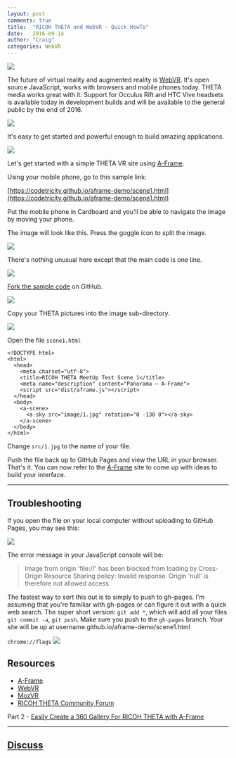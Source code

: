 ```yaml
---
layout: post
comments: true
title:  "RICOH THETA and WebVR - Quick HowTo"
date:   2016-09-14
author: "Craig"
categories: WebVR
---
```

![](/blog/img/2016-09/aframe-mobile.png)

The future of virtual reality and augmented reality is [WebVR](http://venturebeat.com/2016/09/17/how-webvr-will-make-virtual-reality-massively-available/).
It's open source JavaScript, works with browsers and mobile phones today.
THETA media works great with it. Support for Occulus Rift and HTC Vive
headsets is available today in development builds and will be available
to the general public by the end of 2016.

![](/blog/img/2016-09/occulus-rift.png)

It's easy to get started and powerful enough to build amazing applications.

![](/blog/img/2016-09/web-vr-menu.png)

Let's get started with a simple THETA VR site using
[A-Frame](https://aframe.io/).

Using your mobile phone, go to this sample link:

[https://codetricity.github.io/aframe-demo/scene1.html](https://codetricity.github.io/aframe-demo/scene1.html)

Put the mobile phone in Cardboard and you'll be able to navigate the image by moving your phone.

The image will look like this. Press the goggle icon to split the image.

![](/blog/img/2016-09/meetup-image.png)

There's nothing unusual here except that the main code is one line.

![](/blog/img/2016-09/code-sample.png)

[Fork the sample code](https://github.com/theta360developers/aframe-demo) on GitHub.

![](/blog/img/2016-09/github.png)

Copy your THETA pictures into the image sub-directory.

![](/blog/img/2016-09/image-directory.png)

Open the file `scene1.html`

    <!DOCTYPE html>
    <html>
      <head>
        <meta charset="utf-8">
        <title>RICOH THETA MeetUp Test Scene 1</title>
        <meta name="description" content="Panorama — A-Frame">
        <script src="dist/aframe.js"></script>
      </head>
      <body>
        <a-scene>
          <a-sky src="image/1.jpg" rotation="0 -130 0"></a-sky>
        </a-scene>
      </body>
    </html>

Change `src/1.jpg` to the name of your file.

Push the file back up to GitHub Pages and view the URL in your browser. That's
it. You can now refer to the [A-Frame](https://aframe.io/)
site to come up with ideas to build
your interface.

---

## Troubleshooting

If you open the file on your local computer without uploading to
GitHub Pages, you may see this:

![](/blog/img/2016-09/console-error.png)

The error message in your JavaScript console will be:

>Image from origin 'file://' has been blocked from loading by Cross-Origin
Resource Sharing policy: Invalid response.
Origin 'null' is therefore not allowed access.


The fastest way to sort this out is to simply to push to gh-pages.
I'm assuming that you're familiar with gh-pages or can figure it out
with a quick web search. The super short version: `git add *`, which will
add all your files `git commit -a`, `git push`. Make sure you push to
the `gh-pages` branch. Your site will be up at
username.github.io/aframe-demo/scene1.html

`chrome://flags`
![](/blog/img/2016-09/chrome-flags.jpg)


## Resources

* [A-Frame](https://aframe.io/)
* [WebVR](https://webvr.info/)
* [MozVR](https://mozvr.com/)
* [RICOH THETA Community Forum](http://lists.theta360.guide/)

Part 2 -
[Easily Create a 360 Gallery For RICOH THETA with A-Frame](http://theta360.guide/blog/webvr/2016/10/04/360-gallery-aframe-theta.html)

---

## [Discuss](http://lists.theta360.guide/t/ricoh-theta-and-webvr-quick-howto/440?u=codetricity)

